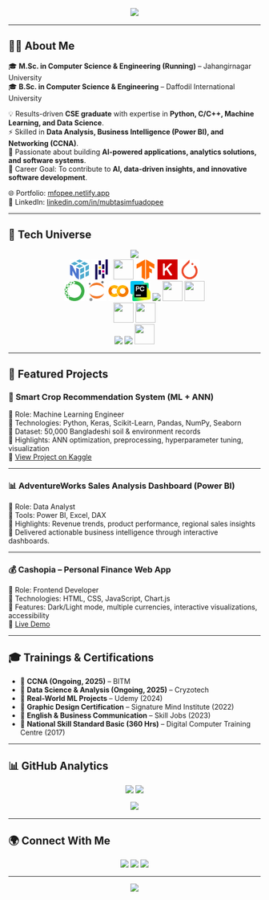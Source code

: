 <!-- Futuristic Banner -->
<p align="center">
  <img src="https://capsule-render.vercel.app/api?type=waving&color=0:00c6ff,100:0072ff&height=250&section=header&text=Mubtasim%20Fuad%20Opee&fontSize=50&fontColor=ffffff&animation=fadeIn&fontAlignY=40&desc=AI%20%7C%20ML%20%7C%20Data%20Science%20%7C%20Analyst&descSize=20&descAlignY=60" />
</p>

---

## 👨‍💻 About Me  

🎓 **M.Sc. in Computer Science & Engineering (Running)** – Jahangirnagar University  
🎓 **B.Sc. in Computer Science & Engineering** – Daffodil International University

💡 Results-driven **CSE graduate** with expertise in **Python, C/C++, Machine Learning, and Data Science**.  
⚡ Skilled in **Data Analysis, Business Intelligence (Power BI), and Networking (CCNA)**.  
🌱 Passionate about building **AI-powered applications, analytics solutions, and software systems**.  
🎯 Career Goal: To contribute to **AI, data-driven insights, and innovative software development**.  

🌐 Portfolio: [mfopee.netlify.app](https://mfopee.netlify.app/)  
🔗 LinkedIn: [linkedin.com/in/mubtasimfuadopee](https://linkedin.com/in/mubtasimfuadopee)  

---

## 🚀 Tech Universe  

<p align="center">
  <!-- Row 1: Programming & Core -->
  <img src="https://skillicons.dev/icons?i=python,cpp,c,html,css,javascript,php,mysql" /><br/>
  
  <!-- Row 2: ML & Data Science -->
  <img src="https://raw.githubusercontent.com/devicons/devicon/master/icons/numpy/numpy-original.svg" width="40" height="40"/>
  <img src="https://raw.githubusercontent.com/devicons/devicon/master/icons/pandas/pandas-original.svg" width="40" height="40"/>
  <img src="https://upload.wikimedia.org/wikipedia/commons/0/05/Scikit_learn_logo_small.svg" width="40" height="40"/>
  <img src="https://raw.githubusercontent.com/devicons/devicon/master/icons/tensorflow/tensorflow-original.svg" width="40" height="40"/>
  <img src="https://raw.githubusercontent.com/devicons/devicon/master/icons/keras/keras-original.svg" width="40" height="40"/>
  <img src="https://raw.githubusercontent.com/devicons/devicon/master/icons/pytorch/pytorch-original.svg" width="40" height="40"/><br/>
  

  <!-- Row 3: IDEs & Notebook -->
  <img src="https://raw.githubusercontent.com/devicons/devicon/master/icons/anaconda/anaconda-original.svg" width="40" height="40"/>
  <img src="https://raw.githubusercontent.com/devicons/devicon/master/icons/jupyter/jupyter-original.svg" width="40" height="40"/>
  <img src="https://raw.githubusercontent.com/devicons/devicon/master/icons/googlecolab/googlecolab-original.svg" width="40" height="40"/>
  <img src="https://raw.githubusercontent.com/devicons/devicon/master/icons/pycharm/pycharm-original.svg" width="40" height="40"/>
  <img src="https://skillicons.dev/icons?i=vscode,git" />
  <img src="https://raw.githubusercontent.com/devicons/devicon/master/icons/codeblocks/codeblocks-original.svg" width="40" height="40"/>
  <img src="https://raw.githubusercontent.com/devicons/devicon/master/icons/sublime/sublime-original.svg" width="40" height="40"/><br/>

  <!-- Row 4: BI & Visualization -->
  <img src="https://www.vectorlogo.zone/logos/microsoft_powerbi/microsoft_powerbi-icon.svg" width="40" height="40"/>
  <img src="https://upload.wikimedia.org/wikipedia/commons/7/7f/Microsoft_Office_Excel_%282019–present%29.svg" width="40" height="40"/><br/>


  <!-- Row 5: UI/UX & Graphics -->
  <img src="https://skillicons.dev/icons?i=photoshop,illustrator" />
  <img src="https://skillicons.dev/icons?i=xd" />
  <img src="https://cdn.worldvectorlogo.com/logos/canva-2.svg" width="40" height="40"/><br/>

</p>



---

## 📂 Featured Projects  

### 🌱 Smart Crop Recommendation System (ML + ANN)  
🔹 Role: Machine Learning Engineer  
🔹 Technologies: Python, Keras, Scikit-Learn, Pandas, NumPy, Seaborn  
🔹 Dataset: 50,000 Bangladeshi soil & environment records  
🔹 Highlights: ANN optimization, preprocessing, hyperparameter tuning, visualization  
📌 [View Project on Kaggle](https://www.kaggle.com/code/mubtasimfuadopee/bd-smart-crop-recommendation-system)  

---

### 📊 AdventureWorks Sales Analysis Dashboard (Power BI)  
🔹 Role: Data Analyst  
🔹 Tools: Power BI, Excel, DAX  
🔹 Highlights: Revenue trends, product performance, regional sales insights  
📌 Delivered actionable business intelligence through interactive dashboards.  

---

### 💰 Cashopia – Personal Finance Web App  
🔹 Role: Frontend Developer  
🔹 Technologies: HTML, CSS, JavaScript, Chart.js  
🔹 Features: Dark/Light mode, multiple currencies, interactive visualizations, accessibility  
📌 [Live Demo](https://cashopia.netlify.app/)  

---

## 🎓 Trainings & Certifications  

- 📜 **CCNA (Ongoing, 2025)** – BITM  
- 📜 **Data Science & Analysis (Ongoing, 2025)** – Cryzotech  
- 📜 **Real-World ML Projects** – Udemy (2024)  
- 📜 **Graphic Design Certification** – Signature Mind Institute (2022)  
- 📜 **English & Business Communication** – Skill Jobs (2023)  
- 📜 **National Skill Standard Basic (360 Hrs)** – Digital Computer Training Centre (2017)  

---

## 📊 GitHub Analytics  

<p align="center">
  <img src="https://github-readme-stats.vercel.app/api?username=Opee99&show_icons=true&theme=radical&hide_border=true&bg_color=0D1117&title_color=00c6ff&icon_color=00c6ff" height="170"/>
  <img src="https://github-readme-streak-stats.herokuapp.com?user=Opee99&theme=radical&hide_border=true&background=0D1117&ring=00c6ff&fire=ff4b2b&currStreakLabel=ffffff" height="170"/>
</p>

<p align="center">
  <img src="https://github-readme-stats.vercel.app/api/top-langs/?username=Opee99&layout=compact&theme=radical&hide_border=true&bg_color=0D1117&title_color=00c6ff" />
</p>

---

## 🌍 Connect With Me  

<p align="center">
  <a href="mailto:mubtasimfuad99@gmail.com"><img src="https://img.shields.io/badge/Email-0072ff?style=for-the-badge&logo=gmail&logoColor=white" /></a>
  <a href="https://mfopee.netlify.app/"><img src="https://img.shields.io/badge/Portfolio-00c6ff?style=for-the-badge&logo=vercel&logoColor=white" /></a>
  <a href="https://linkedin.com/in/mubtasimfuadopee"><img src="https://img.shields.io/badge/LinkedIn-0A66C2?style=for-the-badge&logo=linkedin&logoColor=white" /></a>
</p>

---

<!-- Futuristic Footer -->
<p align="center">
  <img src="https://capsule-render.vercel.app/api?type=waving&color=0:0072ff,100:00c6ff&height=120&section=footer"/>
</p>

